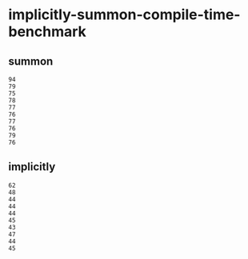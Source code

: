 # implicitly-summon-compile-time-benchmark

## summon

```
94
79
75
78
77
76
77
76
79
76
```

## implicitly

```
62
48
44
44
44
45
43
47
44
45
```

